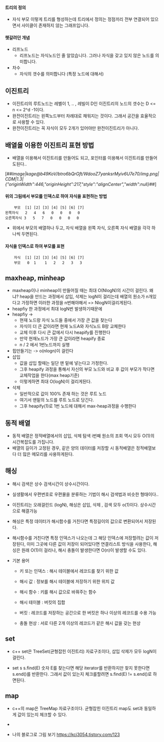 #### 트리의 정의

-   자식 부모 이렇게 트리를 형성하는데 트리에서 정의는 정점끼리 전부 연결되어 있으면서 사이클이 존재하지 않는 그래프입니다.

#### 헷갈려던 개념

-   리프노드
    -   리프노드는 자식노드인 줄 알았습니다. 그러나 자식을 갖고 있지 않은 노드를 의미합니다.
-   차수
    -   자식의 갯수를 의미합니다 (특정 노드에 대해서)

## 이진트리

-   이진트리의 루트노드는 레벨이 1, .. , 레빌이 D인 이진트리의 노드의 갯수는 D <= n <= 2^d -1이다.
-   완전이진트리는 왼쪽노드부터 차례대로 채워지는 것이다. 그래서 공간을 효율적으로 사용할 수 있다.
-   완전이진트리는 꼭 자식이 모두 2개가 있어야만 완전이진트리가 아니다.

## 배열을 이용한 이진트리 표현 방법

-   배열을 이용해서 이진트리를 만들어도 되고, 포인터를 이용해서 이진트리를 만들어도된다..

[##_Image|kage@b49KoV/btro6bQrGft/WdooZ7yanksrMyiv6U7e70/img.png|CDM|1.3|{"originWidth":446,"originHeight":217,"style":"alignCenter","width":null}_##]

#### 위의 그림에서 부모를 인덱스로 하여 자식을 표현하는 방법

```
    부모  [1] [2] [3] [4] [5] [6] [7]
왼쪽자식   2   4   6   0   0   0   0
오른쪽자식 3   5   7   0   0   0   0
```

-   위에서 부모의 배열하나 두고, 자식 배열을 왼쪽 자식, 오른쪽 자식 배열을 각각 하나씩 두면된다.

#### 자식을 인덱스로 하여 부모를 표현

```
    자식  [1] [2] [3] [4] [5] [6] [7]
    부모   0  1    1   2   2   3   3
```

## maxheap, minheap

-   maxheap이나 minheap이 만들어질 때는 최대 O(NlogN)의 시간이 걸린다. 왜냐? heap을 만드는 과정에서 삽입, 삭제는 logN이 걸리는데 배열의 원소가 n개있다고 가정하면 이러한 과정을 n번해야해서 => NlogN이걸리게된다.
-   heapfiy 한 과정에서 최대 logN번 발생하기때문에
-   heapfiy ->
    -   현재 노드랑 자식 노드들 중에서 가장 큰 값을 찾는다
    -   자식이 더 큰 값이라면 현재 노드A와 자식노드 B랑 교체한다
    -   교체 이후 다시 큰 값에서 다시 heapify를 진행한다
    -   만약 현재노드가 가장 큰 값이라면 heapify 종료
    -   n / 2 에서 1번노드까지 실행
-   힙만들기는 -> o(nlogn)이 걸린다
-   삽입
    -   값을 삽입 할때는 일단 맨 밑에 넣는다고 가정한다.
    -   그후 heapify 과정을 통해서 자신의 부모 노드와 비교 후 값이 부모가 작다면 교체작업을 한다(max heap기준)
    -   이렇게하면 최대 O(logN)이 걸리게된다.
-   삭제
    -   일반적으로 값이 100% 존재 하는 것은 루트 노드
    -   여기서 맨밑의 노드를 루트 노드로 당긴다.
    -   그후 heapify(1)로 1번 노드에 대해서 max-heap과정을 수행한다

## 동적 배열

-   동적 배열은 정적배열에서의 삽입, 삭제 탐색 i번째 원소의 조회 역시 모두 O(1)의 시간복잡도를 가집니다.
-   배열의 길이가 고정된 경우, 같은 양의 데이터를 저장할 시 동적배열은 정적배열보다 더 많은 메모리를 사용하게된다.


## 해싱


- 해시 검색은 상수 검색시간이 상수시간이다.

- 실생활에서 우편번호로 우편물을 분류하는 기법이 해시 검색법과 비슷한 형태이다..

- 이진트리는 오래걸린드 (logN), 해싱은 삽입, 삭제 , 검색 모두 o(1)이다. 상수시간으로 해결가능

- 해싱은 특정 데이터가 해시함수를 거친다면 특정길이의 값으로 변환되어서 저장된다. 

- 해시함수를 거친다면 특정 인덱스가 나오는데 그 해당 인덱스에 저장할려는 값이 저장된다, 이미 그곳에 다른 값이 저장이 되어있다면 연결리스트 방식을 사용한다, 해싱은 원래 O(1)이 걸리나, 해시 충돌이 발생한다면 O(n)이 발생할 수도 있다. 


- 기본 용어
	- 키 또는 인덱스 : 해시 테이블에서 레코드를 찾기 위한 값 
    
    - 해시 값 :  정보를 해시 테이블에 저장하기 위한 위치 값
    
    - 해시 함수 : 키를 해시 값으로 바꿔주는 함수
    
    - 해시 테이블 : 버킷의 집합 
    
    - 버킷 : 레코드를 저장하는 공간으로 한 버킷은 하나 이상의 레코드를 수용 가능
    
    - 충돌 현상 : 서로 다른 2개 이상의 레코드가 같은 해시 값을 갖는 현상 


## set

- c++ set은 TreeSet(균형잡힌 이진트리) 자료구조이다, 삽입 삭제가 모두 logN이 걸린다.

- set<T> s  s.find(E) 숫자 E를 찾는다면 해당 iterator를 반환하지만 찾지 못한다면 s.end()를 반환한다. 그래서 값이 있는지 체크를할려면 s.find(E) != s.end()로 하면된다. 


## map

- c++의 map은 TreeMap 자료구조이다. 균형잡힌 이진트리 map도 set과 동일하게 값이 있는지 체크할 수 있다.

- 


- 나의 블로그로 그림 보기 https://kcj3054.tistory.com/123
